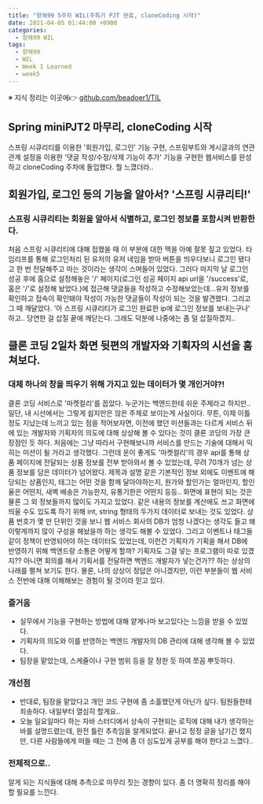 ```yaml
---
title: "항해99 5주차 WIL(주특기 PJT 완료, cloneCoding 시작)"
date: 2021-04-05 01:44:00 +0900
categories:
  - 항해99 WIL
tags:
  - 항해99
  - WIL
  - Week I Learned
  - week5
---
```


※ 지식 정리는 이곳에👉 [github.com/beadoer1/TIL](https://github.com/beadoer1/TIL)  
  
## Spring miniPJT2 마무리, cloneCoding 시작
스프링 시큐리티를 이용한 '회원가입, 로그인' 기능 구현, 스프링부트와 게시글과의 연관관계 설정을 이용한 '댓글 작성/수정/삭제 기능이 추가' 기능을 구현한 웹서비스를 완성하고 cloneCoding 주차에 돌입했다. 뭘 느꼈더라..

## 회원가입, 로그인 등의 기능을 알아서? '스프링 시큐리티!'
### 스프링 시큐리티는 회원을 알아서 식별하고, 로그인 정보를 포함시켜 반환한다.
처음 스프링 시큐리티에 대해 접했을 때 이 부분에 대한 맥을 아예 잘못 짚고 있었다. 타임리프를 통해 로그인처리 된 유저의 유저 네임을 받아 버튼을 띄우다보니 로그인 됐다고 한 번 전달해주고 마는 것이라는 생각이 스며들어 있었다. 그러다 마지막 날 로그인 성공 후에 홈으로 설정해놓은 '/' 페이지(로그인 성공 페이지 api url을 '/success'로, 홈은 '/'로 설정해 놨었다.)에 접근해 댓글들을 작성하고 수정해보았는데...유저 정보를 확인하고 접속이 확인돼야 작성이 가능한 댓글들이 작성이 되는 것을 발견했다. 그리고 그 때 깨달았다. '아 스프링 시큐리티가 로그인 완료한 ip에 로그인 정보를 보내는구나' 하고.. 당연한 걸 삽질 끝에 깨닫는다. 그래도 덕분에 나중에는 좀 덜 삽질하겠지..

## 클론 코딩 2일차 화면 뒷편의 개발자와 기획자의 시선을 훔쳐보다.  
### 대체 하나의 창을 띄우기 위해 가지고 있는 데이터가 몇 개인거야?!
클론 코딩 서비스로 '마켓컬리'를 꼽았다. 누군가는 백엔드한테 쉬운 주제라고 하지만.. 일단, 내 시선에서는 그렇게 쉽지만은 않은 주제로 보이는게 사실이다. 무튼, 이제 이틀 정도 지났는데 느끼고 있는 점을 적어보자면, 이전에 했던 미션들과는 다르게 서비스 뒤에 있는 개발자와 기획자의 의도에 대해 상상해 볼 수 있다는 것이 클론 코딩의 가장 큰 장점인 듯 하다. 처음에는 그냥 따라서 구현해보니까 서비스를 만드는 기술에 대해서 익히는 미션이 될 거라고 생각했다. 그런데 운이 좋게도 '마켓컬리'의 경우 api를 통해 상품 페이지에 전달되는 상품 정보를 전부 받아와서 볼 수 있었는데, 무려 70개가 넘는 상품 정보를 담은 데이터가 넘어왔다. 제목과 설명 같은 기본적인 정보 외에도 이벤트에 해당되는 상품인지, 태그는 어떤 것을 함께 달아야하는지, 원가와 할인가는 얼마인지, 할인율은 어떤지, 새벽 배송은 가능한지, 유통기한은 어떤지 등등.. 화면에 표현이 되는 것은 물론 그 외 정보들까지 많이도 가지고 있었다. 같은 내용의 정보를 계산에도 쓰고 화면에 띄울 수도 있도록 하기 위해 int, string 형태의 두가지 데이터로 보내는 것도 있었다. 상품 번호가 몇 만 단위인 것을 보니 웹 서비스 회사의 DB가 엄청 나겠다는 생각도 들고 왜 이렇게까지 많이 구성을 해놨을까 하는 생각도 해볼 수 있었다. 그리고 이벤트나 태그들 같이 정책이 반영되어야 하는 데이터도 있었는데, 이런건 기획자가 기획을 해서 DB에 반영하기 위해 백엔드랑 소통은 어떻게 할까? 기획자도 그걸 넣는 프로그램이 따로 있겠지?? 아니면 회의를 해서 기획서를 전달하면 백엔드 개발자가 넣는건가?? 하는 상상의 나래를 펼쳐 보기도 한다. 물론, 나의 상상이 정답은 아니겠지만, 이런 부분들이 웹 서비스 전반에 대해 이해해보는 경험이 될 것이라 믿고 있다.  
  
### 즐거움
- 실무에서 기능을 구현하는 방법에 대해 얕게나마 보고있다는 느낌을 받을 수 있었다.
- 기획자의 의도와 이를 반영하는 백엔드 개발자의 DB 관리에 대해 생각해 볼 수 있었다.
- 팀장을 맡았는데, 스케쥴이나 구현 범위 등을 잘 정한 듯 하여 쪼꼼 뿌듯하다.
  
### 개선점
- 반대로, 팀장을 맡았다고 개인 코드 구현에 좀 소흘했던게 아닌가 싶다. 팀원들한테 죄송하다. 내일부터 열심히 할게요..
- 오늘 일요일마다 하는 자바 스터디에서 상속이 구현되는 로직에 대해 내가 생각하는 바를 설명드렸는데, 완전 틀린 추측임을 알게되었다. 끝나고 정정 글을 남기긴 했지만, 다른 사람들에게 떠들 때는 그 전에 좀 더 심도있게 공부를 해야 한다고 느꼈다..
  
### 전체적으로..
알게 되는 지식들에 대해 추측으로 마무리 짓는 경향이 있다. 좀 더 명확히 정리를 해야할 필요를 느낀다.